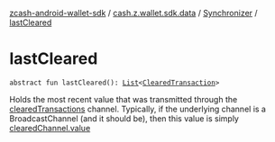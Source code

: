[zcash-android-wallet-sdk](../../index.md) / [cash.z.wallet.sdk.data](../index.md) / [Synchronizer](index.md) / [lastCleared](./last-cleared.md)

# lastCleared

`abstract fun lastCleared(): `[`List`](https://kotlinlang.org/api/latest/jvm/stdlib/kotlin.collections/-list/index.html)`<`[`ClearedTransaction`](../../cash.z.wallet.sdk.entity/-cleared-transaction/index.md)`>`

Holds the most recent value that was transmitted through the [clearedTransactions](cleared-transactions.md) channel. Typically, if the
underlying channel is a BroadcastChannel (and it should be), then this value is simply [clearedChannel.value](#)


